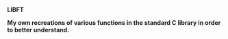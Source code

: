 <b> LIBFT <b>

My own recreations of various functions in the standard C library in order to better understand. 
